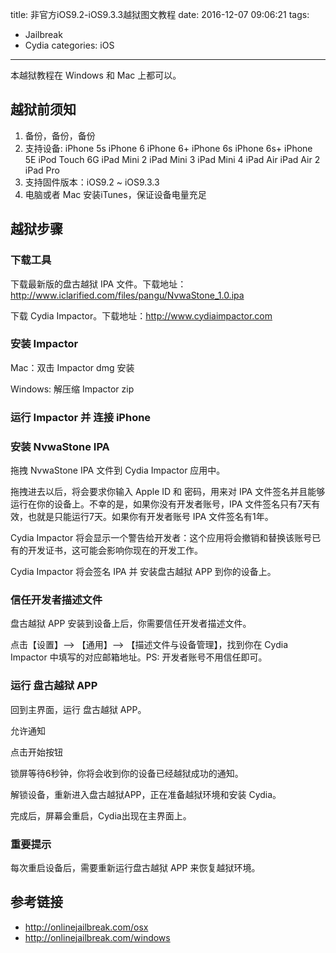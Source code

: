 title: 非官方iOS9.2-iOS9.3.3越狱图文教程 
date: 2016-12-07 09:06:21
tags:
- Jailbreak
- Cydia
categories: iOS
---

本越狱教程在 Windows 和 Mac 上都可以。

## 越狱前须知

1. 备份，备份，备份
2. 支持设备: iPhone 5s iPhone 6 iPhone 6+ iPhone 6s iPhone 6s+ iPhone 5E iPod Touch 6G iPad Mini 2 iPad Mini 3 iPad Mini 4 iPad Air iPad Air 2 iPad Pro
3. 支持固件版本：iOS9.2 ~ iOS9.3.3
4. 电脑或者 Mac 安装iTunes，保证设备电量充足

<!-- more -->

## 越狱步骤

### 下载工具
下载最新版的盘古越狱 IPA 文件。下载地址：<http://www.iclarified.com/files/pangu/NvwaStone_1.0.ipa>

下载 Cydia Impactor。下载地址：<http://www.cydiaimpactor.com>

### 安装 Impactor

Mac：双击 Impactor dmg 安装

Windows: 解压缩 Impactor zip

### 运行 Impactor 并 连接 iPhone

### 安装 NvwaStone IPA 

拖拽 NvwaStone IPA 文件到 Cydia Impactor 应用中。

拖拽进去以后，将会要求你输入 Apple ID 和 密码，用来对 IPA 文件签名并且能够运行在你的设备上。不幸的是，如果你没有开发者账号，IPA 文件签名只有7天有效，也就是只能运行7天。如果你有开发者账号 IPA 文件签名有1年。

Cydia Impactor 将会显示一个警告给开发者：这个应用将会撤销和替换该账号已有的开发证书，这可能会影响你现在的开发工作。

Cydia Impactor 将会签名 IPA 并 安装盘古越狱 APP 到你的设备上。

### 信任开发者描述文件

盘古越狱 APP 安装到设备上后，你需要信任开发者描述文件。

点击【设置】——> 【通用】——> 【描述文件与设备管理】，找到你在 Cydia Impactor 中填写的对应邮箱地址。PS: 开发者账号不用信任即可。

### 运行 盘古越狱 APP

回到主界面，运行 盘古越狱 APP。

允许通知

点击开始按钮

锁屏等待6秒钟，你将会收到你的设备已经越狱成功的通知。

解锁设备，重新进入盘古越狱APP，正在准备越狱环境和安装 Cydia。

完成后，屏幕会重启，Cydia出现在主界面上。

### 重要提示

每次重启设备后，需要重新运行盘古越狱 APP 来恢复越狱环境。

## 参考链接
* <http://onlinejailbreak.com/osx>
* <http://onlinejailbreak.com/windows>

